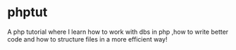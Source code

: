 # phptut

A php tutorial where I learn how to work with dbs in php ,how to write better code and how to structure files in a more efficient way!
